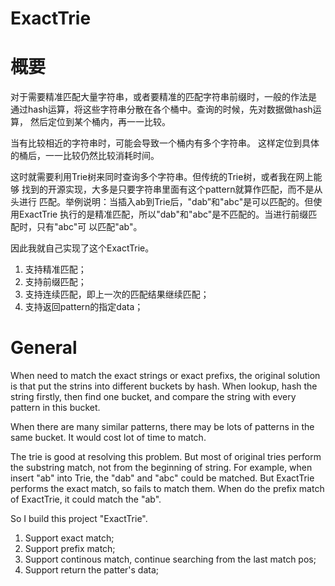 # ExactTrie

# 概要

对于需要精准匹配大量字符串，或者要精准的匹配字符串前缀时，一般的作法是
通过hash运算，将这些字符串分散在各个桶中。查询的时候，先对数据做hash运算，
然后定位到某个桶内，再一一比较。

当有比较相近的字符串时，可能会导致一个桶内有多个字符串。
这样定位到具体的桶后，一一比较仍然比较消耗时间。

这时就需要利用Trie树来同时查询多个字符串。但传统的Trie树，或者我在网上能够
找到的开源实现，大多是只要字符串里面有这个pattern就算作匹配，而不是从头进行
匹配。举例说明：当插入ab到Trie后，"dab”和"abc"是可以匹配的。但使用ExactTrie
执行的是精准匹配，所以"dab"和"abc"是不匹配的。当进行前缀匹配时，只有"abc"可
以匹配"ab"。

因此我就自己实现了这个ExactTrie。
1. 支持精准匹配；
2. 支持前缀匹配；
3. 支持连续匹配，即上一次的匹配结果继续匹配；
4. 支持返回pattern的指定data；


# General  

When need to match the exact strings or exact prefixs, the original solution
is that put the strins into different buckets by hash. When lookup, hash the
string firstly, then find one bucket, and compare the string with every pattern
in this bucket. 

When there are many similar patterns, there may be lots of patterns in the same
bucket. It would cost lot of time to match.

The trie is good at resolving this problem. But most of original tries perform
the substring match, not from the beginning of string. For example, when insert
"ab" into Trie, the "dab" and "abc" could be matched. But ExactTrie performs the
exact match, so fails to match them. When do the prefix match of ExactTrie, it 
could match the "ab".

So I build this project "ExactTrie".
1. Support exact match;
2. Support prefix match;
3. Support continous match, continue searching from the last match pos;
4. Support return the patter's data;


